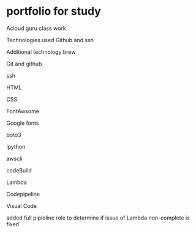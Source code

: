 # portfolio for study  
Acloud guru class work

Technologies used Github and ssh

Additional technology  brew

Git and github

ssh

HTML

CSS

FontAwsome

Google fonts

boto3

ipython

awscli

codeBuild

Lambda

Codepipeline

Visual Code

added full pipleline role to determine if issue of Lambda non-complete is fixed


